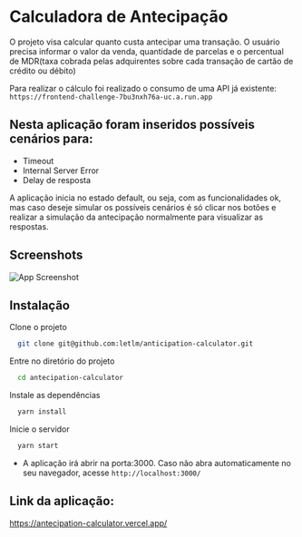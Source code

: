 
# Calculadora de Antecipação

O projeto visa calcular quanto custa antecipar uma transação. O usuário precisa informar o valor da venda, quantidade de parcelas e o percentual de MDR(taxa cobrada pelas adquirentes sobre cada transação de cartão de crédito ou débito)

Para realizar o cálculo foi realizado o consumo de uma API já existente:  
`https://frontend-challenge-7bu3nxh76a-uc.a.run.app`


## Nesta aplicação foram inseridos possíveis cenários para:

- Timeout
- Internal Server Error
- Delay de resposta

A aplicação inicia no estado default, ou seja, com as funcionalidades ok, mas caso deseje simular os possíveis cenários é só clicar nos botões e realizar a simulação da antecipação normalmente para visualizar as respostas.


## Screenshots
![App Screenshot](https://i.imgur.com/mKmdFWc.png)

## Instalação

Clone o projeto
```bash
  git clone git@github.com:letlm/anticipation-calculator.git
```

Entre no diretório do projeto

```bash
  cd antecipation-calculator
```

Instale as dependências

```bash
  yarn install
```

Inicie o servidor

```bash
  yarn start
```

- A aplicação irá abrir na porta:3000. Caso não abra automaticamente no seu navegador, acesse `http://localhost:3000/` 

## Link da aplicação: 
https://antecipation-calculator.vercel.app/

